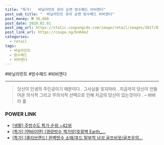 ```yaml
--- 
title: "특가!   바닐라민트 유아 순면 방수패드 비비엔다" 
post_sub_title: "  바닐라민트 유아 순면 방수패드 비비엔다" 
post_money: ₩ 36,060 
post_date: 2020.02.01 
post_img_url: https://static.coupangcdn.com/image/retail/images/2017/03/30/19/1/67509ffb-ca23-4b5c-874a-134171418e86.jpg 
post_link_url: https://coupa.ng/bnK4mJ 
categories: 
  - retail 
tags: 
  - 바닐라민트 
  - 방수패드 
  - 비비엔다 
--- 
```

  #바닐라민트 #방수패드 #비비엔다 
<hr> 

> 당신이 인생의 주인공이기 때문이다 . 그사실을 잊지마라 . 지금까지 당신이 만들어온 의식적 그리고 무의식적 선택으로 인해 지금의 당신이 있는것이다 .  – 바바라 홀 


### POWER LINK

* <a href="https://blog.naver.com/sakai111/221788313775" target="_blank"> [생활] 주방수도 특가 순위 ~42위</a>
* <a href="https://blog.naver.com/santokki14/221789102482" target="_blank">[특가] [텐바이텐] [경량방수 책가방]호핑백 Earth_...</a>
* <a href="https://blog.naver.com/santokki14/221790873516" target="_blank">[특가] [클리브랜드] 완벽방수 소매/후드 탈부착 남성 골프비옷/골프우의...</a>
